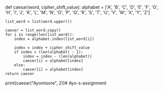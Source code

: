 def caesar(word, cipher_shift_value):
    alphabet = ['A', 'B', 'C', 'D', 'E', 'F', 'G', 'H', 'I', 'J', 'K', 'L', 'M', 'N', 'O', 'P',
                'Q', 'R', 'S', 'T', 'U', 'V', 'W', 'X', 'Y', 'Z']

    list_word = list(word.upper())

    caeser = list_word.copy()
    for i in range(len(list_word)):
        index = alphabet.index(list_word[i])

        index = index + cipher_shift_value
        if index > (len(alphabet) - 1):
            index = index - (len(alphabet))
            caeser[i] = alphabet[index]
        else:
            caeser[i] = alphabet[index]
    return caeser
print(caesar("Ayomisore", 2))# Ayo-s-assignment
